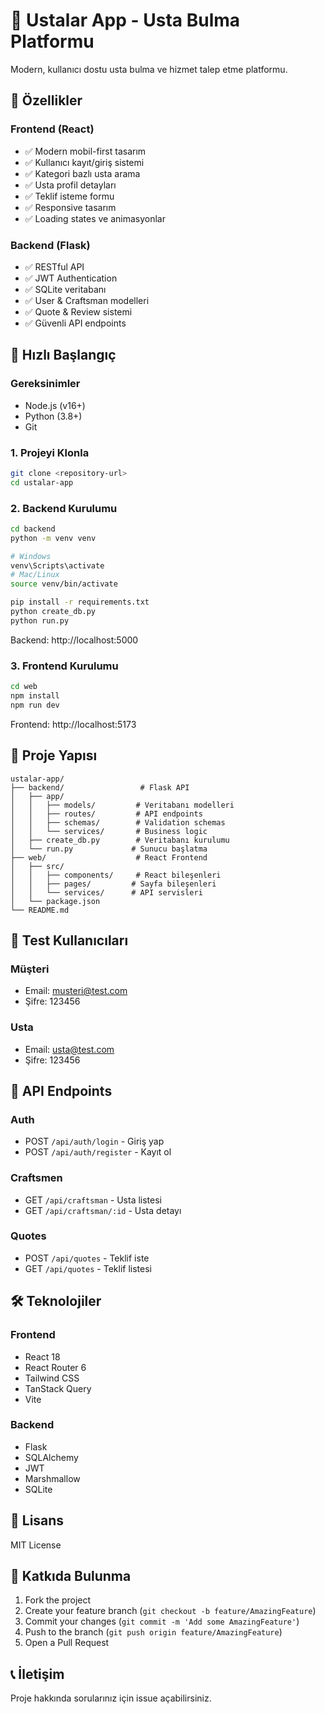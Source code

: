 # 🔨 Ustalar App - Usta Bulma Platformu

Modern, kullanıcı dostu usta bulma ve hizmet talep etme platformu.

## 📱 Özellikler

### Frontend (React)
- ✅ Modern mobil-first tasarım
- ✅ Kullanıcı kayıt/giriş sistemi
- ✅ Kategori bazlı usta arama
- ✅ Usta profil detayları
- ✅ Teklif isteme formu
- ✅ Responsive tasarım
- ✅ Loading states ve animasyonlar

### Backend (Flask)
- ✅ RESTful API
- ✅ JWT Authentication
- ✅ SQLite veritabanı
- ✅ User & Craftsman modelleri
- ✅ Quote & Review sistemi
- ✅ Güvenli API endpoints

## 🚀 Hızlı Başlangıç

### Gereksinimler
- Node.js (v16+)
- Python (3.8+)
- Git

### 1. Projeyi Klonla
```bash
git clone <repository-url>
cd ustalar-app
```

### 2. Backend Kurulumu
```bash
cd backend
python -m venv venv

# Windows
venv\Scripts\activate
# Mac/Linux
source venv/bin/activate

pip install -r requirements.txt
python create_db.py
python run.py
```

Backend: http://localhost:5000

### 3. Frontend Kurulumu
```bash
cd web
npm install
npm run dev
```

Frontend: http://localhost:5173

## 📁 Proje Yapısı

```
ustalar-app/
├── backend/                 # Flask API
│   ├── app/
│   │   ├── models/         # Veritabanı modelleri
│   │   ├── routes/         # API endpoints
│   │   ├── schemas/        # Validation schemas
│   │   └── services/       # Business logic
│   ├── create_db.py        # Veritabanı kurulumu
│   └── run.py             # Sunucu başlatma
├── web/                    # React Frontend
│   ├── src/
│   │   ├── components/     # React bileşenleri
│   │   ├── pages/         # Sayfa bileşenleri
│   │   └── services/      # API servisleri
│   └── package.json
└── README.md
```

## 🎯 Test Kullanıcıları

### Müşteri
- Email: musteri@test.com
- Şifre: 123456

### Usta
- Email: usta@test.com
- Şifre: 123456

## 🔧 API Endpoints

### Auth
- POST `/api/auth/login` - Giriş yap
- POST `/api/auth/register` - Kayıt ol

### Craftsmen
- GET `/api/craftsman` - Usta listesi
- GET `/api/craftsman/:id` - Usta detayı

### Quotes
- POST `/api/quotes` - Teklif iste
- GET `/api/quotes` - Teklif listesi

## 🛠️ Teknolojiler

### Frontend
- React 18
- React Router 6
- Tailwind CSS
- TanStack Query
- Vite

### Backend
- Flask
- SQLAlchemy
- JWT
- Marshmallow
- SQLite

## 📝 Lisans

MIT License

## 👥 Katkıda Bulunma

1. Fork the project
2. Create your feature branch (`git checkout -b feature/AmazingFeature`)
3. Commit your changes (`git commit -m 'Add some AmazingFeature'`)
4. Push to the branch (`git push origin feature/AmazingFeature`)
5. Open a Pull Request

## 📞 İletişim

Proje hakkında sorularınız için issue açabilirsiniz.
